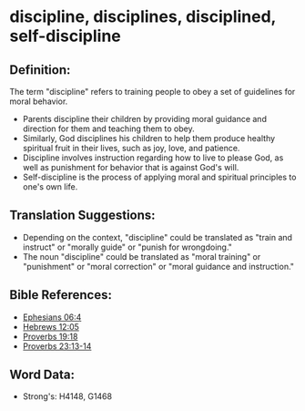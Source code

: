 # discipline, disciplines, disciplined, self-discipline #

## Definition: ##

The term "discipline" refers to training people to obey a set of guidelines for moral behavior.

* Parents discipline their children by providing moral guidance and direction for them and teaching them to obey.
* Similarly, God disciplines his children to help them produce healthy spiritual fruit in their lives, such as joy, love, and patience.
* Discipline involves instruction regarding how to live to please God, as well as punishment for behavior that is against God's will.
* Self-discipline is the process of applying moral and spiritual principles to one's own life.

## Translation Suggestions: ##

* Depending on the context, "discipline" could be translated as "train and instruct" or "morally guide" or "punish for wrongdoing."
* The noun "discipline" could be translated as "moral training" or "punishment" or "moral correction" or "moral guidance and instruction."

## Bible References: ##

* [Ephesians 06:4](rc://en/tn/help/eph/06/4)
* [Hebrews 12:05](rc://en/tn/help/heb/12/05)
* [Proverbs 19:18](rc://en/tn/help/pro/19/18)
* [Proverbs 23:13-14](rc://en/tn/help/pro/23/13)


## Word Data: ##

* Strong's: H4148, G1468
